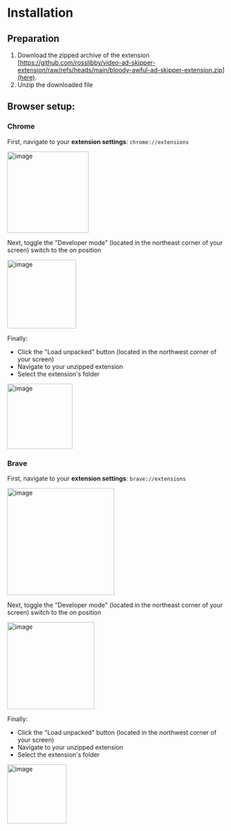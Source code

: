 # Installation

## Preparation

1. Download the zipped archive of the extension [https://github.com/rosslibby/video-ad-skipper-extension/raw/refs/heads/main/bloody-awful-ad-skipper-extension.zip](here).
2. Unzip the downloaded file

## Browser setup:

### Chrome

First, navigate to your **extension settings**: `chrome://extensions`

<img width="187" alt="image" src="https://github.com/user-attachments/assets/3f915686-eae1-4a0b-bd8d-63f031d1c9ad" />

Next, toggle the "Developer mode" (located in the northeast corner of your screen) switch to the _on_ position

<img width="158" alt="image" src="https://github.com/user-attachments/assets/80462ab7-feb5-47d0-ba7b-8f557bea59ca" />

Finally:
- Click the "Load unpacked" button (located in the northwest corner of your screen)
- Navigate to your unzipped extension
- Select the extension's folder

<img width="150" alt="image" src="https://github.com/user-attachments/assets/548aa429-5884-4472-a2a2-e21248b426e1" />


### Brave

First, navigate to your **extension settings**: `brave://extensions`

<img width="246" alt="image" src="https://github.com/user-attachments/assets/d7bcfcaa-5e7b-4bd5-bd53-0bd528ee6483" />

Next, toggle the "Developer mode" (located in the northeast corner of your screen) switch to the _on_ position

<img width="200" alt="image" src="https://github.com/user-attachments/assets/699a8b4a-a8c4-497b-ab1e-ed89f1d688f4" />

Finally:
- Click the "Load unpacked" button (located in the northwest corner of your screen)
- Navigate to your unzipped extension
- Select the extension's folder

<img width="136" alt="image" src="https://github.com/user-attachments/assets/2af87e7f-258b-41d5-9126-be2db54ee49a" />
